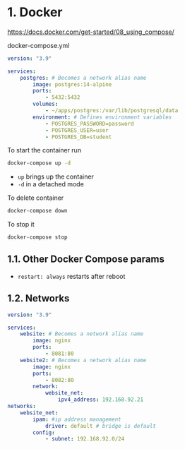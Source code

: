 # 1. Docker

https://docs.docker.com/get-started/08_using_compose/

docker-compose.yml

```yaml
version: "3.9"

services:
    postgres: # Becomes a network alias name
        image: postgres:14-alpine
        ports:
            - 5432:5432
        volumes:
            - ~/apps/postgres:/var/lib/postgresql/data
        environment: # Defines environment variables
            - POSTGRES_PASSWORD=password
            - POSTGRES_USER=user
            - POSTGRES_DB=student
```

To start the container run

```bash
docker-compose up -d
```

-   `up` brings up the container
-   `-d` in a detached mode

To delete container

```bash
docker-compose down
```

To stop it

```bash
docker-compose stop
```

## 1.1. Other Docker Compose params

-   `restart: always` restarts after reboot

## 1.2. Networks

```yaml
version: "3.9"

services:
    website: # Becomes a network alias name
        image: nginx
        ports:
            - 8081:80
    website2: # Becomes a network alias name
        image: nginx
        ports:
            - 8082:80
        network:
            website_net:
                ipv4_address: 192.168.92.21
networks:
    website_net:
        ipam: #ip address management
            driver: default # bridge is default
        config:
            - subnet: 192.168.92.0/24
```
